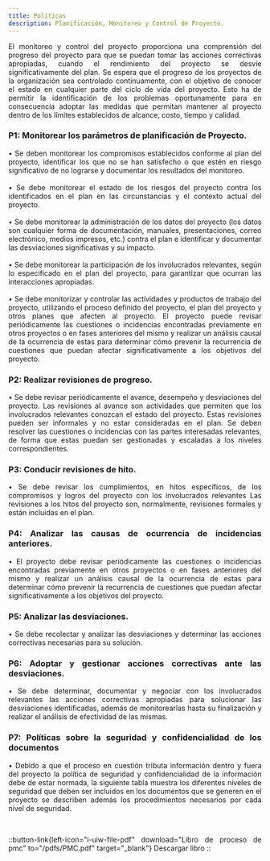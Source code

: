 ```yaml
---
title: Políticas
description: Planificación, Monitoreo y Control de Proyecto.
---
```


<div style="text-align: justify;">
 El monitoreo y control del proyecto proporciona una comprensión del progreso del proyecto para que se puedan tomar las acciones correctivas apropiadas, cuando el rendimiento del proyecto se desvíe significativamente del plan. Se espera que el progreso de los proyectos de la organización sea controlado continuamente, con el objetivo de conocer el estado en cualquier parte del ciclo de vida del proyecto. Esto ha de permitir la identificación de los problemas oportunamente para en consecuencia adoptar las medidas que permitan mantener al proyecto dentro de los límites establecidos de alcance, costo, tiempo y calidad.
<br>

### P1: Monitorear los parámetros de planificación de Proyecto.
• Se deben monitorear los compromisos establecidos conforme al plan del proyecto, identificar los que no se han satisfecho o que estén en riesgo significativo de no lograrse y documentar los resultados del monitoreo.
<br><br>
• Se debe monitorear el estado de los riesgos del proyecto contra los identificados en el plan en las circunstancias y el contexto actual del proyecto.
<br><br>
• Se debe monitorear la administración de los datos del proyecto (los datos son cualquier forma de documentación, manuales, presentaciones, correo electrónico, medios impresos, etc.) contra el plan e identificar y documentar las desviaciones significativas y su impacto.
<br><br>
• Se debe monitorear la participación de los involucrados relevantes, según lo especificado en el plan del proyecto, para garantizar que ocurran las interacciones apropiadas.
<br><br>
• Se debe monitorizar y controlar las actividades y productos de trabajo del proyecto, utilizando el proceso definido del proyecto, el plan del proyecto y otros planes que afecten al proyecto. El proyecto puede revisar periódicamente las cuestiones o incidencias encontradas previamente en otros proyectos o en fases anteriores del mismo y realizar un análisis causal de la ocurrencia de estas para determinar cómo prevenir la recurrencia de cuestiones que puedan afectar significativamente a los objetivos del proyecto.

### P2: Realizar revisiones de progreso.

• Se debe revisar periódicamente el avance, desempeño y desviaciones del proyecto. Las revisiones al avance son actividades que permiten que los involucrados relevantes conozcan el estado del proyecto. Estas revisiones pueden ser informales y no estar consideradas en el plan.  Se deben resolver las cuestiones o incidencias con las partes interesadas relevantes, de forma que estas puedan ser gestionadas y escaladas a los niveles correspondientes.
### P3: Conducir revisiones de hito.
• Se debe revisar los cumplimientos, en hitos específicos, de los compromisos y logros del proyecto con los involucrados relevantes Las revisiones a los hitos del proyecto son, normalmente, revisiones formales y están incluidas en el plan.
### P4: Analizar las causas de ocurrencia de incidencias anteriores.
• El proyecto debe revisar periódicamente las cuestiones o incidencias encontradas previamente en otros proyectos o en fases anteriores del mismo y realizar un análisis causal de la ocurrencia de estas para determinar cómo prevenir la recurrencia de cuestiones que puedan afectar significativamente a los objetivos del proyecto.
### P5: Analizar las desviaciones.
• Se debe recolectar y analizar las desviaciones y determinar las acciones correctivas necesarias para su solución.
### P6: Adoptar y gestionar acciones correctivas ante las desviaciones.
• Se debe determinar, documentar y negociar con los involucrados relevantes las acciones correctivas apropiadas para solucionar las desviaciones identificadas, además de monitorearlas hasta su finalización y realizar el análisis de efectividad de las mismas.
### P7: Políticas sobre la seguridad y confidencialidad de los documentos
• Debido a que el proceso en cuestión tributa información dentro y fuera del proyecto la política de seguridad y confidencialidad de la información debe de estar normada, la siguiente tabla muestra los diferentes niveles de seguridad que deben ser incluidos en los documentos que se generen en el proyecto se describen además los procedimientos necesarios por cada nivel de seguridad.

<br>

::button-link{left-icon="i-uiw-file-pdf" download="Libro de proceso de pmc" to="/pdfs/PMC.pdf" target="_blank"}
  Descargar libro
::
</div>
